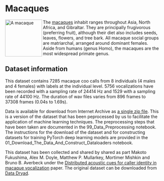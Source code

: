 # Macaques

<img src="https://upload.wikimedia.org/wikipedia/commons/4/43/Bonnet_macaque_%28Macaca_radiata%29_Photograph_By_Shantanu_Kuveskar.jpg" alt="A macaque" width="120" align="left">

The [macaques](https://en.wikipedia.org/wiki/Macaque) inhabit ranges throughout Asia, North Africa, and Gibraltar. They are principally frugivorous (preferring fruit), although their diet also includes seeds, leaves, flowers, and tree bark. All macaque social groups are matriarchal, arranged around dominant females. Aside from humans (genus Homo), the macaques are the most widespread primate genus.


## Dataset information

This dataset contains 7285 macaque coo calls from 8 individuals (4 males and 4 females) with labels at the individual level. 5756 vocalizations have been recorded with a sampling rate of 24414 Hz and 1529 with a sampling rate of 44100 Hz. The duration of wav files varies from 896 frames to 37308 frames (0.04s to 1.69s).

Data is available for download from Internet Archive as [a single zip file](https://archive.org/details/macaques). This is a version of the dataset that has been peprocessed by us to facilitate the application of machine learning techniques. The preprocessing steps that have been taken are documented in the 99_Data_Preprocessing notebook. The instructions for the download of the dataset and for constructing datasets for training PyTorch deep learning models are provided in the 01_Download_The_Data_And_Construct_Dataloaders notebook.

This dataset has been collected and shared by shared as part Makoto Fukushima, Alex M. Doyle, Matthew
P. Mullarkey, Mortimer Mishkin and Bruno B. Averbeck under the [Distributed acoustic cues for caller identity in macaque vocalization](https://www.ncbi.nlm.nih.gov/pmc/articles/PMC4806230/) paper. The original dataset can be downloaded from [Data Dryad](https://datadryad.org/stash/dataset/doi:10.5061/dryad.7f4p9). 
